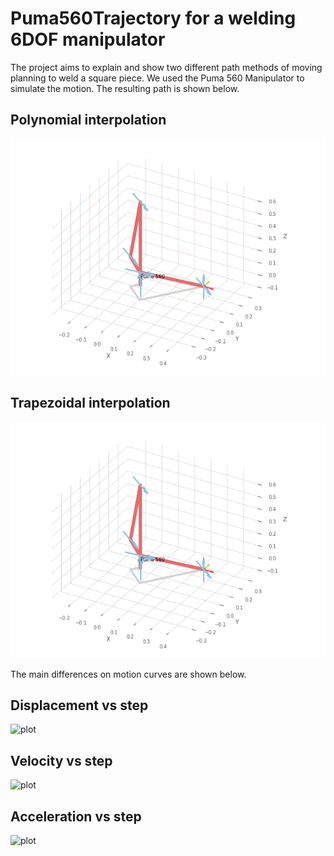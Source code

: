# Puma560Trajectory for a welding 6DOF manipulator

The project aims to explain and show two different path methods of moving planning to weld a square piece. We used the Puma 560 Manipulator to simulate the motion. The resulting path is shown below.

## Polynomial interpolation
![plot](./res/polinomial_path.gif)

## Trapezoidal interpolation
![plot](./res/trapezoidal_path.gif)

The main differences on motion curves are shown below.

## Displacement vs step
![plot](./res/dis.gif)

## Velocity vs step
![plot](./res/vel.gif)

## Acceleration vs step
![plot](./acc.gif)

